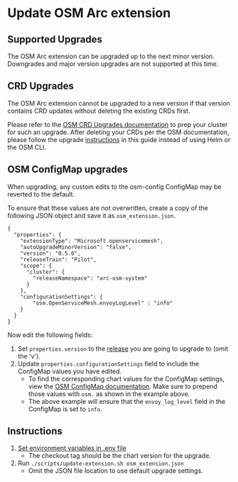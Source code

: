 # Update OSM Arc extension

## Supported Upgrades
The OSM Arc extension can be upgraded up to the next minor version. Downgrades and major version upgrades are not supported at this time.

## CRD Upgrades
The OSM Arc extension cannot be upgraded to a new version if that version contains CRD updates without deleting the existing CRDs first. 

Please refer to the [OSM CRD Upgrades documentation](https://github.com/openservicemesh/osm/blob/main/docs/upgrade_guide.md#crd-upgrades) to prep your cluster for such an upgrade. After deleting your CRDs per the OSM documentation, please follow the upgrade [instructions](#instructions) in this guide instead of using Helm or the OSM CLI.

## OSM ConfigMap upgrades
When upgrading, any custom edits to the osm-config ConfigMap may be reverted to the default. 

To ensure that these values are not overwritten, create a copy of the following JSON object and save it as `osm_extension.json`.

```
{
  "properties": {
    "extensionType": "Microsoft.openservicemesh",
    "autoUpgradeMinorVersion": "false",
    "version": "0.5.0",
    "releaseTrain": "Pilot",
    "scope": {
      "cluster": {
        "releaseNamespace": "arc-osm-system"
      }
    },
    "configurationSettings": {
        "osm.OpenServiceMesh.envoyLogLevel" : "info"
    }
  }
}
```
Now edit the following fields:

1. Set `properties.version` to the [release](https://github.com/Azure/osm-azure/tags) you are going to upgrade to (omit the 'v').
1. Update `properties.configurationSettings` field to include the ConfigMap values you have edited. 
    - To find the corresponding chart values for the ConfigMap settings, view the [OSM ConfigMap documentation](https://github.com/openservicemesh/osm/blob/main/docs/content/docs/osm_config_map.md). Make sure to prepend those values with `osm.` as shown in the example above.
    - The above example will ensure that the `envoy_log_level` field in the ConfigMap is set to `info`. 

## Instructions
1. [Set environment variables in .env file](./get-started#SetEnvVars)
    - The checkout tag should be the chart version for the upgrade.
1. Run `./scripts/update-extension.sh osm_extension.json`
    - Omit the JSON file location to use default upgrade settings.
